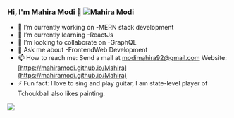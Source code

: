 ### Hi, I'm Mahira Modi 👋 <span align="right"> <img src="https://komarev.com/ghpvc/?username=Mahiramodi" alt="Mahira Modi" /> </span>

- 🔭 I’m currently working on -MERN stack development
- 🌱 I’m currently learning -ReactJs
- 👯 I’m looking to collaborate on -GraphQL
- 💬 Ask me about -FrontendWeb Development
- 📫 How to reach me: Send a mail at [modimahira92@gmail.com](modimahira92@gmail.com) Website: [https://mahiramodi.github.io/Mahira](https://mahiramodi.github.io/Mahira)
- ⚡ Fun fact: I love to sing and play guitar, I am state-level  player of Tchoukball also likes painting.




<img src="https://github-readme-stats.vercel.app/api?username=MahiraModi&&show_icons=true&title_color=e98074&icon_color=aee6e6&text_color=f3eac2&bg_color=17252A&hide=prs">

